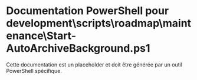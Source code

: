 # Documentation PowerShell pour development\scripts\roadmap\maintenance\Start-AutoArchiveBackground.ps1

Cette documentation est un placeholder et doit être générée par un outil PowerShell spécifique.
